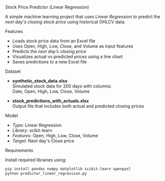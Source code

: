 Stock Price Predictor (Linear Regression)

A simple machine learning project that uses *Linear Regression* to predict the *next day's closing stock price* using historical OHLCV data.

 Features

- Loads stock price data from an Excel file
- Uses Open, High, Low, Close, and Volume as input features
- Predicts the *next day’s closing price*
- Visualizes actual vs predicted prices using a line chart
- Saves predictions to a new Excel file

 Dataset

- **synthetic_stock_data.xlsx**  
  Simulated stock data for 200 days with columns:  
  Date, Open, High, Low, Close, Volume

- **stock_predictions_with_actuals.xlsx**  
  Output file that includes both actual and predicted closing prices

 Model

- *Type*: Linear Regression
- *Library*: scikit-learn
- *Features*: Open, High, Low, Close, Volume
- *Target*: Next day's Close price

 Requirements

Install required libraries using:

```bash
pip install pandas numpy matplotlib scikit-learn openpyxl
python predictor_linear_regression.py
